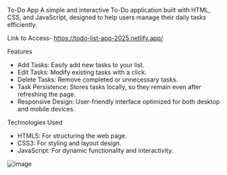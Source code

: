 To-Do App
A simple and interactive To-Do application built with HTML, CSS, and JavaScript, designed to help users manage their daily tasks efficiently.

Link to Access- https://todo-list-app-2025.netlify.app/

Features
- Add Tasks: Easily add new tasks to your list.
- Edit Tasks: Modify existing tasks with a click.
- Delete Tasks: Remove completed or unnecessary tasks.
- Task Persistence: Stores tasks locally, so they remain even after refreshing the page.
- Responsive Design: User-friendly interface optimized for both desktop and mobile devices.

Technologies Used
- HTML5: For structuring the web page.
- CSS3: For styling and layout design.
- JavaScript: For dynamic functionality and interactivity.

![image](https://github.com/user-attachments/assets/8cf609f3-7756-4989-ab83-d4646e9a196c)
